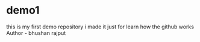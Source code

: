 # demo1
this is my first demo repository i made it just for learn how the github works 
<br>
Author - bhushan rajput
